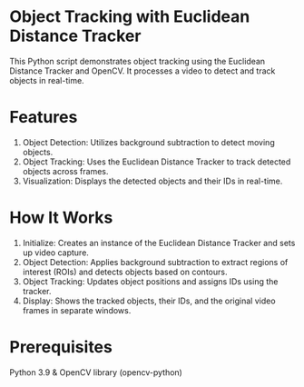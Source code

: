 # Object Tracking with Euclidean Distance Tracker

This Python script demonstrates object tracking using the Euclidean Distance Tracker and OpenCV. It processes a video to detect and track objects in real-time.

# Features
1. Object Detection: Utilizes background subtraction to detect moving objects.
2. Object Tracking: Uses the Euclidean Distance Tracker to track detected objects across frames.
3. Visualization: Displays the detected objects and their IDs in real-time.

# How It Works
1. Initialize: Creates an instance of the Euclidean Distance Tracker and sets up video capture.
2. Object Detection: Applies background subtraction to extract regions of interest (ROIs) and detects objects based on contours.
3. Object Tracking: Updates object positions and assigns IDs using the tracker.
4. Display: Shows the tracked objects, their IDs, and the original video frames in separate windows.

# Prerequisites
Python 3.9 & OpenCV library (opencv-python)
